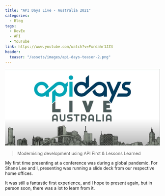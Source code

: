 ```yaml
---
title: "API Days Live - Australia 2021"
categories:
  - Blog
tags:
  - DevEx
  - API
  - YouTube
link: https://www.youtube.com/watch?v=Pxrdahr1JZ4
header:
  teaser: "/assets/images/api-days-teaser-2.png"
---
```

![Hero Image](/assets/images/api-days-teaser.png)
> Modernising development using API First & Lessons Learned

My first time presenting at a conference was during a global pandemic. For Shane Lee and I, presenting was running a slide deck from our respective home offices. 

It was still a fantastic first experience, and I hope to present again, but in person soon, there was a lot to learn from it.
